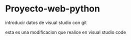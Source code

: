 # Proyecto-web-python
introducir datos de visual studio con git

esta es una modificacion que realice en visual studio code
